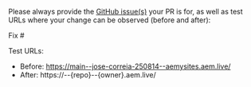 Please always provide the [GitHub issue(s)](../issues) your PR is for, as well as test URLs where your change can be observed (before and after):

Fix #<gh-issue-id>

Test URLs:
- Before: https://main--jose-correia-250814--aemysites.aem.live/
- After: https://<branch>--{repo}--{owner}.aem.live/
